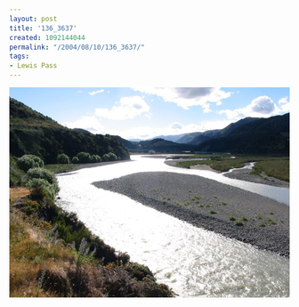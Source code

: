 ```yaml
---
layout: post
title: '136_3637'
created: 1092144044
permalink: "/2004/08/10/136_3637/"
tags:
- Lewis Pass
---
```


<img src="/image/images/136_3637-1242.jpg"/>

